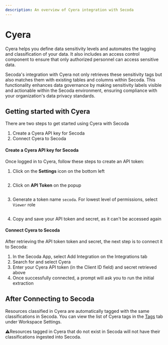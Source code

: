 ```yaml
---
description: An overview of Cyera integration with Secoda
---
```


# Cyera

Cyera helps you define data sensitivity levels and automates the tagging and classification of your data. It also includes an access control component to ensure that only authorized personnel can access sensitive data.

Secoda's integration with Cyera not only retrieves these sensitivity tags but also matches them with existing tables and columns within Secoda. This functionality enhances data governance by making sensitivity labels visible and actionable within the Secoda environment, ensuring compliance with your organization's data privacy standards.

## Getting started with Cyera

There are two steps to get started using Cyera with Secoda

1. Create a Cyera API key for Secoda
2. Connect  Cyera to Secoda

#### Create a Cyera API key for Secoda

Once logged in to Cyera, follow these steps to create an API token:

1. Click on the **Settings** icon on the bottom left

<figure><img src="../../.gitbook/assets/Screenshot 2024-03-15 at 11.07.19 AM (1).png" alt=""><figcaption></figcaption></figure>

2. Click on **API Token** on the popup

<figure><img src="../../.gitbook/assets/Screenshot 2024-03-15 at 11.07.34 AM.png" alt=""><figcaption></figcaption></figure>

3. Generate a token name `secoda`. For lowest level of permissions, select `Viewer` role

<figure><img src="../../.gitbook/assets/Screenshot 2024-03-15 at 11.10.24 AM.png" alt=""><figcaption></figcaption></figure>

4. Copy and save your API token and secret, as it can't be accessed again

#### Connect Cyera to Secoda

After retrieving the API token token and secret, the next step is to connect it to Secoda:

1. In the Secoda App, select Add Integration on the Integrations tab
2. Search for and select Cyera
3. Enter your Cyera API token (in the Client ID field) and secret retrieved above
4. Once successfully connected, a prompt will ask you to run the initial extraction

## After Connecting to Secoda

Resources classified in Cyera are automatically tagged with the same classifications in Secoda. You can view the list of Cyera tags in the [Tags](../../resource-and-metadata-management/tags/) tab under Workspace Settings.&#x20;

:warning:Resources tagged in Cyera that do not exist in Secoda will not have their classifications ingested into Secoda.
